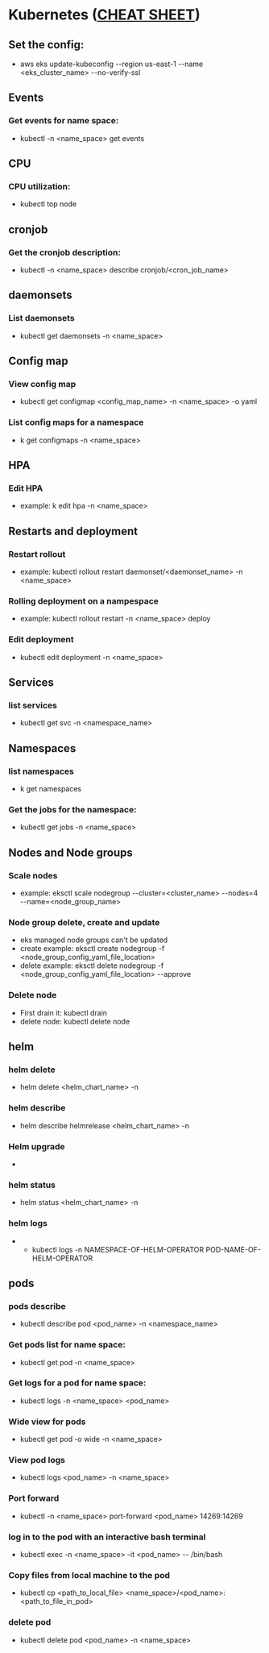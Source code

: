 # Kubernetes ([CHEAT SHEET](https://kubernetes.io/docs/reference/kubectl/cheatsheet/))
## Set the config:
-  aws eks update-kubeconfig --region us-east-1 --name <eks_cluster_name> --no-verify-ssl

## Events
### Get events for name space:
- kubectl -n <name_space> get events


## CPU
### CPU utilization:
- kubectl top node

## cronjob
### Get the cronjob description:
- kubectl -n <name_space> describe cronjob/<cron_job_name> 

## daemonsets
### List daemonsets
- kubectl get daemonsets -n <name_space>

## Config map
### View config map
- kubectl get configmap <config_map_name> -n  <name_space> -o yaml

### List config maps for a namespace
- k get configmaps -n <name_space>

## HPA
### Edit HPA
- example: k edit hpa -n <name_space>

## Restarts and deployment
### Restart rollout 
- example: kubectl rollout restart daemonset/<daemonset_name> -n <name_space>

### Rolling deployment on a nampespace
- example: kubectl rollout restart -n <name_space> deploy

### Edit deployment
- kubectl edit deployment -n <name_space>

## Services
### list services 
- kubectl get svc -n <namespace_name>

## Namespaces
### list namespaces 
- k get namespaces

### Get the jobs for the namespace:
- kubectl get jobs -n <name_space>

## Nodes and Node groups
### Scale nodes
- example: eksctl scale nodegroup --cluster=<cluster_name> --nodes=4 --name=<node_group_name>

### Node group delete, create and update
- eks managed node groups can't be updated
- create example: eksctl create nodegroup -f <node_group_config_yaml_file_location>
- delete example: eksctl delete nodegroup -f <node_group_config_yaml_file_location> --approve

### Delete node
- First drain it: kubectl drain <node name>
- delete node: kubectl delete node <node-name>

## helm
### helm delete
- helm delete <helm_chart_name> -n <namespace>

### helm describe
- helm describe helmrelease <helm_chart_name> -n <namespace>

### Helm upgrade
- 

### helm status
- helm status <helm_chart_name> -n <namespace>

### helm logs
- - kubectl logs -n NAMESPACE-OF-HELM-OPERATOR POD-NAME-OF-HELM-OPERATOR

## pods
### pods describe 
- kubectl describe pod <pod_name> -n <namespace_name>

### Get pods list for name space:
- kubectl get pod -n <name_space>

### Get logs for a pod for name space:
- kubectl logs -n <name_space> <pod_name>

### Wide view for pods
- kubectl get pod -o wide -n <name_space>

### View pod logs
- kubectl logs <pod_name> -n <name_space>

### Port forward
- kubectl -n <name_space> port-forward <pod_name> 14269:14269

### log in to the pod with an interactive bash terminal
- kubectl exec -n <name_space> -it <pod_name> -- /bin/bash

### Copy files from local machine to the pod
- kubectl cp <path_to_local_file> <name_space>/<pod_name>:<path_to_file_in_pod>

### delete pod
- kubectl delete pod <pod_name> -n <name_space>
